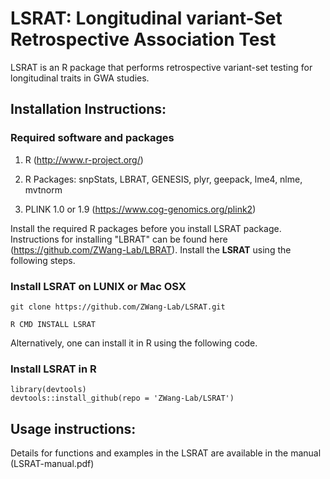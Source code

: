 # LSRAT: Longitudinal variant-Set Retrospective Association Test

LSRAT is an R package that performs retrospective variant-set testing for longitudinal traits in GWA studies.


## Installation Instructions:

### Required software and packages

1. R (http://www.r-project.org/)
  
2. R Packages: snpStats, LBRAT, GENESIS, plyr, geepack, lme4, nlme, mvtnorm
  
3. PLINK 1.0 or 1.9 (https://www.cog-genomics.org/plink2)

Install the required R packages before you install LSRAT package. Instructions for installing "LBRAT" can be found here (https://github.com/ZWang-Lab/LBRAT). Install the **LSRAT** using the following steps.


### Install LSRAT on LUNIX or Mac OSX

```
git clone https://github.com/ZWang-Lab/LSRAT.git

R CMD INSTALL LSRAT

```
Alternatively, one can install it in R using the following code.
### Install LSRAT in R
```
library(devtools)
devtools::install_github(repo = 'ZWang-Lab/LSRAT')

```

## Usage instructions:

Details for functions and examples in the LSRAT are available in the manual (LSRAT-manual.pdf)
